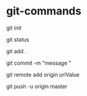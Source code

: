 # git-commands

git init


git status


git add .


git commit -m "message "


git remote add origin urlValue


git push -u origin master


